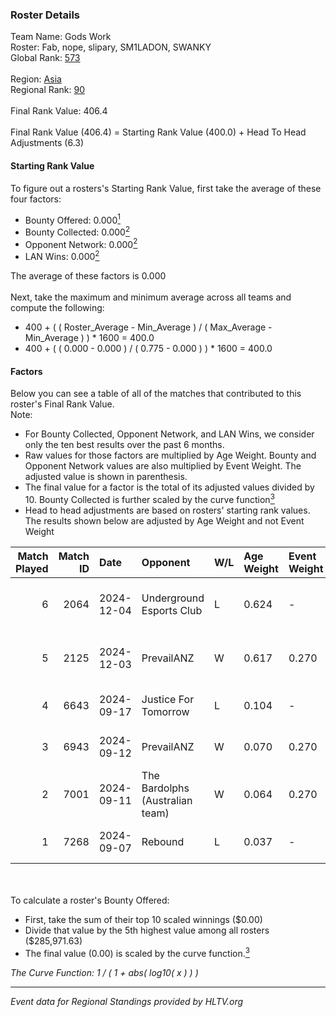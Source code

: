 ### Roster Details<br />
Team Name: Gods Work<br />
Roster: Fab, nope, slipary, SM1LADON, SWANKY<br />
Global Rank: [573](../../standings_global_2025_02_28.md)<br />
<br />
Region: [Asia]( ../../standings_asia_2025_02_28.md)<br />
Regional Rank: [90]( ../../standings_asia_2025_02_28.md)<br />
<br />
Final Rank Value:  406.4<br />
<br />
Final Rank Value (406.4) = Starting Rank Value (400.0) + Head To Head Adjustments (6.3)<br />

#### Starting Rank Value<br />
To figure out a rosters's Starting Rank Value, first take the average of these four factors:<br />
- Bounty Offered: 0.000[<sup>1</sup>](#table2)
- Bounty Collected: 0.000[<sup>2</sup>](#table1)
- Opponent Network: 0.000[<sup>2</sup>](#table1)
- LAN Wins: 0.000[<sup>2</sup>](#table1)

The average of these factors is 0.000<br />
<br />
Next, take the maximum and minimum average across all teams and compute the following:<br />
- 400 + ( ( Roster_Average - Min_Average ) / ( Max_Average - Min_Average ) ) * 1600 = 400.0
- 400 + ( ( 0.000 - 0.000 ) / ( 0.775 - 0.000 ) ) * 1600 = 400.0


#### Factors<br />
Below you can see a table of all of the matches that contributed to this roster's Final Rank Value.<br />
Note:<br />

- For Bounty Collected, Opponent Network, and LAN Wins, we consider only the ten best results over the past 6 months.
- Raw values for those factors are multiplied by Age Weight. Bounty and Opponent Network values are also multiplied by Event Weight. The adjusted value is shown in parenthesis.
- The final value for a factor is the total of its adjusted values divided by 10. Bounty Collected is further scaled by the curve function[<sup>3</sup>](#curveFunction)
- Head to head adjustments are based on rosters' starting rank values. The results shown below are adjusted by Age Weight and not Event Weight
<span id="table1"></span><br />


| Match Played | Match ID | Date       | Opponent                        | W/L | Age Weight | Event Weight | Bounty Collected | Opponent Network | LAN Wins  | H2H Adj. | Roster                               |
| -: | -: | :- | :- | :- | :- | :- | :- | :- | :- | -: | :- |
|            6 |     2064 | 2024-12-04 | Underground Esports Club        | L   | 0.624      | -            | -                | -                | -         |    -4.05 | Fab, nope, slipary, SM1LADON, SWANKY |
|            5 |     2125 | 2024-12-03 | PrevailANZ                      | W   | 0.617      | 0.270        | 0.000 (0.000)    | 0.003 (0.001)    | 0 (0.000) |     9.34 | Fab, nope, slipary, SM1LADON, SWANKY |
|            4 |     6643 | 2024-09-17 | Justice For Tomorrow            | L   | 0.104      | -            | -                | -                | -         |    -0.65 | Fab, lazah, nibke, nope, slipary     |
|            3 |     6943 | 2024-09-12 | PrevailANZ                      | W   | 0.070      | 0.270        | 0.000 (0.000)    | 0.003 (0.000)    | 0 (0.000) |     1.11 | Fab, lazah, nibke, nope, SWANKY      |
|            2 |     7001 | 2024-09-11 | The Bardolphs (Australian team) | W   | 0.064      | 0.270        | 0.000 (0.000)    | 0.000 (0.000)    | 0 (0.000) |     1.01 | Fab, lazah, nibke, nope, SWANKY      |
|            1 |     7268 | 2024-09-07 | Rebound                         | L   | 0.037      | -            | -                | -                | -         |    -0.41 | Fab, lazah, nibke, nope, SWANKY      |

<br />
<span id="table2"></span><br />
To calculate a roster's Bounty Offered:<br />

- First, take the sum of their top 10 scaled winnings ($0.00)
- Divide that value by the 5th highest value among all rosters ($285,971.63)
- The final value (0.00) is scaled by the curve function.[<sup>3</sup>](#curveFunction)

<span id="curveFunction"></span>_The Curve Function: 1 / ( 1 + abs( log10( x ) ) )_<br />

---
_Event data for Regional Standings provided by HLTV.org_<br />
